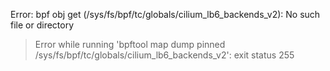 Error: bpf obj get (/sys/fs/bpf/tc/globals/cilium_lb6_backends_v2): No such file or directory
> Error while running 'bpftool map dump pinned /sys/fs/bpf/tc/globals/cilium_lb6_backends_v2':  exit status 255

